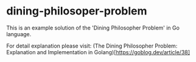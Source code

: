# dining-philosoper-problem
This is an example solution of the 'Dining Philosopher Problem' in Go language.

For detail explanation please visit: (The Dining Philosopher Problem: Explanation and Implementation in Golang)[https://goblog.dev/article/38]